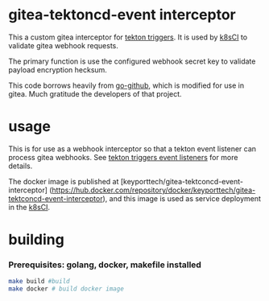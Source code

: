 # gitea-tektoncd-event interceptor

This a custom gitea interceptor for [tekton triggers](https://github.com/tektoncd/triggers). It is used by [k8sCI](https://github.com/keyporttech/k8sci) to validate gitea webhook requests.

The primary function is use the configured webhook secret key to validate payload encryption hecksum.

This code borrows heavily from [go-github](https://github.com/google/go-github/messages.go), which is modified for use in gitea. Much gratitude the developers of that project.

# usage

This is for use as a webhook interceptor so that a tekton event listener can process gitea webhooks. See [tekton triggers event listeners](https://github.com/tektoncd/triggers/blob/master/docs/eventlisteners.md) for more details.

The docker image is published at [keyporttech/gitea-tektconcd-event-interceptor] (https://hub.docker.com/repository/docker/keyporttech/gitea-tektconcd-event-interceptor), and this image is used as service deployment in the [k8sCI](https://github.com/keyporttech/k8sci).

# building

### Prerequisites: golang, docker, makefile installed

```bash
make build #build
make docker # build docker image
```
